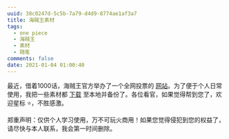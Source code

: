 ```yaml
---
uuid: 38c0247d-5c5b-7a79-d4d9-8774ae1af3a7
title: 海贼王素材
tags:
  - one piece
  - 海贼王
  - 素材
  - 随笔
comments: false
date: 2021-01-04 01:00:40
---
```


最近，借着1000话，海贼王官方举办了一个全网投票的 [网站](https://onepiecewt100.com/)。为了便于个人日常使用，我把一些素材都 [下载](https://github.com/ZXS66/one-piece) 至本地并备份了。各位看官，如果觉得帮到您了，欢迎星标 ⭐，不胜感激。

郑重声明：仅供个人学习使用，万不可玩火商用！如果您觉得侵犯到您的权益了，请尽快与本人联系，我会第一时间删除。
